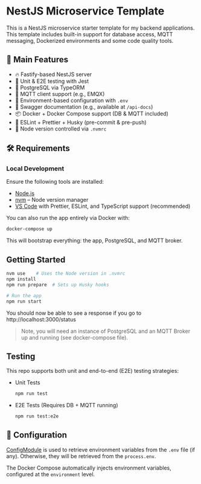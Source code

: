 # NestJS Microservice Template

This is a NestJS microservice starter template for my backend applications. This template includes built-in support for database access, MQTT messaging, Dockerized environments and some code quality tools.

## 🚀 Main Features

- 🔥 Fastify-based NestJS server
- 🧪 Unit & E2E testing with Jest
- 🐘 PostgreSQL via TypeORM
- 📡 MQTT client support (e.g., EMQX)
- 🧰 Environment-based configuration with `.env`
- 📄 Swagger documentation (e.g., available at `/api-docs`)
- 📦 Docker + Docker Compose support (DB & MQTT included)
- 🎨 ESLint + Prettier + Husky (pre-commit & pre-push)
- 📘 Node version controlled via `.nvmrc`


## 🛠 Requirements

### Local Development

Ensure the following tools are installed:

- [Node.js](https://nodejs.org/en/download)
- [nvm](https://github.com/nvm-sh/nvm) – Node version manager
- [VS Code](https://code.visualstudio.com/) with Prettier, ESLint, and TypeScript support (recommended)

You can also run the app entirely via Docker with:

```bash
docker-compose up
````
This will bootstrap everything: the app, PostgreSQL, and MQTT broker.

## Getting Started
```bash
nvm use    # Uses the Node version in .nvmrc
npm install
npm run prepare  # Sets up Husky hooks

# Run the app
npm run start
```

You should now be able to see a response if you go to http://localhost:3000/status

> Note, you will need an instance of PostgreSQL and an MQTT Broker up and running (see docker-compose file).

## Testing
This repo supports both unit and end-to-end (E2E) testing strategies:

- Unit Tests	
  ```bash
  npm run test
  ```
- E2E Tests	(Requires DB + MQTT running)
  ```bash
  npm run test:e2e	
  ```

## 📁 Configuration
[ConfigModule](https://docs.nestjs.com/techniques/configuration) is used to retrieve environment variables from the `.env` file (if any). Otherwise, they will be retrieved from the `process.env`.

The Docker Compose automatically injects environment variables, configured at the `environment` level.